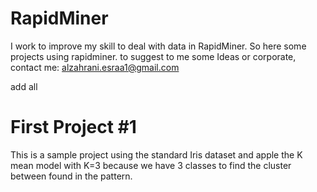 # RapidMiner
I work to improve my skill to deal with data in RapidMiner. So here some projects using rapidminer. to suggest to me some Ideas or corporate, 
contact me: alzahrani.esraa1@gmail.com

add all 
# First Project #1
This is a sample project using the standard Iris dataset and apple the K mean model with K=3 because we have 3 classes to find the cluster between found in the pattern.
 

